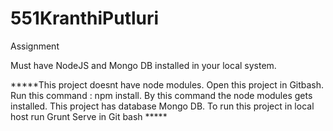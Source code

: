 # 551KranthiPutluri
Assignment

Must have NodeJS and Mongo DB installed in your local system.

*****This project doesnt have node modules. Open this project in Gitbash.
Run this command : npm install. By this command the node modules gets installed.
This project has database Mongo DB. 
To run this project in local host run Grunt Serve in Git bash *****

